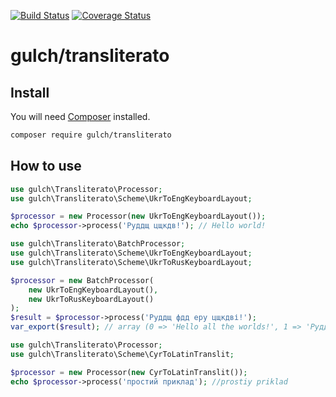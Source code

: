 [![Build Status](https://travis-ci.org/gulch/assets.svg?branch=master)](https://travis-ci.org/gulch/transliterato)
[![Coverage Status](https://coveralls.io/repos/github/gulch/transliterato/badge.svg?branch=master)](https://coveralls.io/github/gulch/transliterato?branch=master)
# gulch/transliterato

## Install

You will need [Composer](http://getcomposer.org) installed.
```bash
composer require gulch/transliterato
```

## How to use

```php
use gulch\Transliterato\Processor;
use gulch\Transliterato\Scheme\UkrToEngKeyboardLayout;

$processor = new Processor(new UkrToEngKeyboardLayout());
echo $processor->process('Руддщ цщкдв!'); // Hello world!
```

```php
use gulch\Transliterato\BatchProcessor;
use gulch\Transliterato\Scheme\UkrToEngKeyboardLayout;
use gulch\Transliterato\Scheme\UkrToRusKeyboardLayout;

$processor = new BatchProcessor(
    new UkrToEngKeyboardLayout(),
    new UkrToRusKeyboardLayout()
);
$result = $processor->process('Руддщ фдд еру цщкдві!');
var_export($result); // array (0 => 'Hello all the worlds!', 1 => 'Руддщ фдд еру цщкдвы!',)
```

```php
use gulch\Transliterato\Processor;
use gulch\Transliterato\Scheme\CyrToLatinTranslit;

$processor = new Processor(new CyrToLatinTranslit());
echo $processor->process('простий приклад'); //prostiy priklad 
```